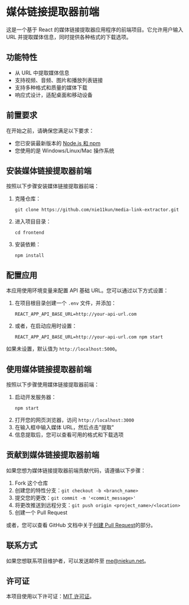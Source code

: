 # 媒体链接提取器前端

这是一个基于 React 的媒体链接提取器应用程序的前端项目。它允许用户输入 URL 并提取媒体信息，同时提供各种格式的下载选项。

## 功能特性

- 从 URL 中提取媒体信息
- 支持视频、音频、图片和播放列表链接
- 支持多种格式和质量的媒体下载
- 响应式设计，适配桌面和移动设备

## 前置要求

在开始之前，请确保您满足以下要求：

- 您已安装最新版本的 [Node.js 和 npm](https://nodejs.org/)
- 您使用的是 Windows/Linux/Mac 操作系统

## 安装媒体链接提取器前端

按照以下步骤安装媒体链接提取器前端：

1. 克隆仓库：
   ```
   git clone https://github.com/nie11kun/media-link-extractor.git
   ```
2. 进入项目目录：
   ```
   cd frontend
   ```
3. 安装依赖：
   ```
   npm install
   ```

## 配置应用

本应用使用环境变量来配置 API 基础 URL。您可以通过以下方式设置：

1. 在项目根目录创建一个 `.env` 文件，并添加：
   ```
   REACT_APP_API_BASE_URL=http://your-api-url.com
   ```
2. 或者，在启动应用时设置：
   ```
   REACT_APP_API_BASE_URL=http://your-api-url.com npm start
   ```

如果未设置，默认值为 `http://localhost:5000`。

## 使用媒体链接提取器前端

按照以下步骤使用媒体链接提取器前端：

1. 启动开发服务器：
   ```
   npm start
   ```
2. 打开您的网页浏览器，访问 `http://localhost:3000`
3. 在输入框中输入媒体 URL，然后点击"提取"
4. 信息提取后，您可以查看可用的格式和下载选项

## 贡献到媒体链接提取器前端

如果您想为媒体链接提取器前端贡献代码，请遵循以下步骤：

1. Fork 这个仓库
2. 创建您的特性分支：`git checkout -b <branch_name>`
3. 提交您的更改：`git commit -m '<commit_message>'`
4. 将更改推送到远程分支：`git push origin <project_name>/<location>`
5. 创建一个 Pull Request

或者，您可以查看 GitHub 文档中关于[创建 Pull Request](https://help.github.com/cn/github/collaborating-with-issues-and-pull-requests/creating-a-pull-request)的部分。

## 联系方式

如果您想联系项目维护者，可以发送邮件至 [me@niekun.net](mailto:me@niekun.net)。

## 许可证

本项目使用以下许可证：[MIT 许可证](https://opensource.org/licenses/MIT)。